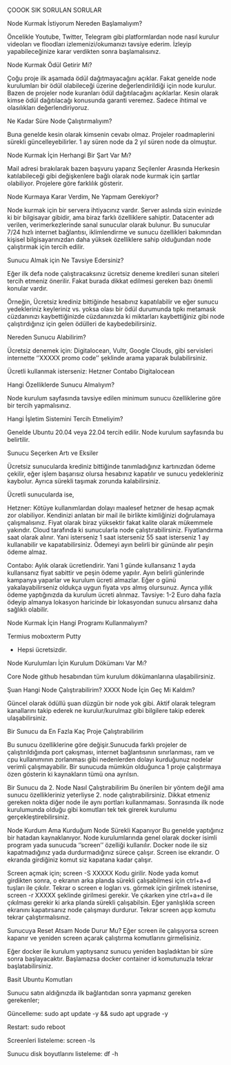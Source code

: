ÇOOOK SIK SORULAN SORULAR

Node Kurmak İstiyorum Nereden Başlamalıyım?

Öncelikle Youtube, Twitter, Telegram gibi platformlardan node nasıl kurulur videoları ve floodları izlemenizi/okumanızı tavsiye ederim. İzleyip yapabileceğinize karar verdikten sonra başlamalısınız.

Node Kurmak Ödül Getirir Mi?

Çoğu proje ilk aşamada ödül dağıtmayacağını açıklar. Fakat genelde node kurulumları bir ödül olabileceği üzerine değerlendirildiği için node kurulur. Bazen de projeler node kuranları ödül dağıtılacağını açıklarlar. Kesin olarak kimse ödül dağıtılacağı konusunda garanti veremez.  Sadece ihtimal ve olasılıkları değerlendiriyoruz.

Ne Kadar Süre Node Çalıştırmalıyım?

Buna genelde kesin olarak kimsenin cevabı olmaz. Projeler roadmaplerini sürekli güncelleyebilirler. 1 ay süren node da 2 yıl süren node da olmuştur.

Node Kurmak İçin Herhangi Bir Şart Var Mı?

Mail adresi bırakılarak
bazen başvuru yaparız
Seçilenler Arasında
Herkesin katılabileceği
gibi değişkenlere bağlı olarak node kurmak için şartlar olabiliyor. Projelere göre farklılık gösterir. 

Node Kurmaya Karar Verdim, Ne Yapmam Gerekiyor?

Node kurmak için bir servera ihtiyacınız vardır. Server aslında sizin evinizde ki bir bilgisayar gibidir, ama biraz farklı özelliklere sahiptir. Datacenter adı verilen, verimerkezlerinde sanal sunucular olarak bulunur. Bu sunucular 7/24 hızlı internet bağlantısı, iklimlendirme ve sunucu özellikleri bakımından kişisel bilgisayarınızdan daha yüksek özelliklere sahip olduğundan node çalıştırmak için tercih edilir.




Sunucu Almak için Ne Tavsiye Edersiniz?

Eğer ilk defa node çalıştıracaksınız ücretsiz deneme kredileri sunan siteleri tercih etmeniz önerilir. Fakat burada dikkat edilmesi gereken bazı önemli konular vardır.

Örneğin, Ücretsiz krediniz bittiğinde hesabınız kapatılabilir ve eğer sunucu yedekleriniz keyleriniz vs. yoksa olası bir ödül durumunda tıpkı metamask cüzdanınızı kaybettiğinizde cüzdanınızda ki miktarları kaybettiğiniz gibi node çalıştırdığınız için gelen ödülleri de kaybedebilirsiniz.

Nereden Sunucu Alabilirim?

Ücretsiz denemek için: Digitalocean, Vultr, Google Clouds, gibi servisleri internette ‘’XXXXX promo code’’ şeklinde arama yaparak bulabilirsiniz.

Ücretli kullanmak isterseniz:
Hetzner
Contabo
Digitalocean

Hangi Özelliklerde Sunucu Almalıyım?

Node kurulum sayfasında tavsiye edilen minimum sunucu özelliklerine göre bir tercih yapmalısınız.

Hangi İşletim Sistemini Tercih Etmeliyim?

Genelde Ubuntu 20.04 veya 22.04 tercih edilir. Node kurulum sayfasında bu belirtilir.

Sunucu Seçerken Artı ve Eksiler

Ücretsiz sunucularda krediniz bittiğinde tanımladığınız kartınızdan ödeme çekilir, eğer işlem başarısız olursa hesabınız kapatılır ve sunucu yedekleriniz kaybolur. Ayrıca sürekli taşımak zorunda kalabilirsiniz.


Ücretli sunucularda ise,

Hetzner: Kötüye kullanımlardan dolayı maalesef hetzner de hesap açmak zor olabiliyor. Kendinizi anlatan bir mail ile birlikte kimliğinizi doğrulamaya çalışmalısınız.
Fiyat olarak biraz yüksektir fakat kalite olarak mükemmele yakındır. Cloud tarafında ki sunucularla node çalıştırabilirsiniz. Fiyatlandırma saat olarak alınır. Yani isterseniz 1 saat isterseniz 55 saat isterseniz 1 ay kullanabilir ve kapatabilirsiniz. Ödemeyi ayın belirli bir gününde alır peşin ödeme almaz.


Contabo: Aylık olarak ücretlendirir. Yani 1 günde kullansanız 1 ayda kullansanız fiyat sabittir ve peşin ödeme yapılır. 
Ayın belirli günlerinde kampanya yaparlar ve kurulum ücreti almazlar. Eğer o günü yakalayabilirseniz oldukça uygun fiyata vps almış olursunuz. Ayrıca yıllık ödeme yaptığınızda da kurulum ücreti alınmaz.
Tavsiye: 1-2 Euro daha fazla ödeyip almanya lokasyon haricinde bir lokasyondan sunucu alırsanız daha sağlıklı olabilir.







Node Kurmak İçin Hangi Programı Kullanmalıyım?

Termius
moboxterm
Putty

* Hepsi ücretsizdir.

Node Kurulumları İçin Kurulum Dökümanı Var Mı?

Core Node github hesabından tüm kurulum dökümanlarına ulaşabilirsiniz.


Şuan Hangi Node Çalıştırabilirim? XXXX Node İçin Geç Mi Kaldım?

Güncel olarak ödüllü şuan düzgün bir node yok gibi. Aktif olarak telegram kanallarını takip ederek ne kurulur/kurulmaz gibi bilgilere takip ederek ulaşabilirsiniz.

Bir Sunucu da En Fazla Kaç Proje Çalıştırabilirim

Bu sunucu özelliklerine göre değişir.Sunucuda farklı projeler de çalıştırıldığında port çakışması, internet bağlantısının sınırlanması, ram ve cpu kullanımının zorlanması gibi nedenlerden dolayı kurduğunuz nodelar verimli çalışmayabilir. Bir sunucuda mümkün olduğunca 1 proje çalıştırmaya özen gösterin ki kaynakların tümü ona ayrılsın. 


Bir Sunucu da 2. Node Nasıl Çalıştırabilirim
Bu önerilen bir yöntem değil ama sunucu özellikleriniz yeterliyse 2. node çalıştırabilirsiniz. Dikkat etmeniz gereken nokta diğer node ile aynı portları kullanmaması. Sonrasında ilk node kurulumunda olduğu gibi komutları tek tek girerek kurulumu gerçekleştirebilirsiniz.

Node Kurdum Ama Kurduğum Node Sürekli Kapanıyor
Bu genelde yaptığınız bir hatadan kaynaklanıyor. Node kurulumlarında genel olarak docker isimli program yada sunucuda ‘’screen’’ özelliği kullanılır.
Docker node ile siz kapatmadığınız yada durdurmadığınız sürece çalışır.
Screen ise ekrandır. O ekranda girdiğiniz komut siz kapatana kadar çalışır. 

Screen açmak için;
screen -S XXXXX
Kodu girilir. Node yada komut girdikten sonra, o ekranın arka planda sürekli çalışabilmesi için ctrl+a+d tuşları ile çıkılır.
Tekrar o screen e logları vs. görmek için girilmek istenirse,
screen -r XXXXX şeklinde girilmesi gerekir. Ve çıkarken yine ctrl+a+d ile çıkılması gerekir ki arka planda sürekli çalışabilsin.
Eğer yanlışlıkla screen ekranını kapatırsanız node çalışmayı durdurur. Tekrar screen açıp komutu tekrar çalıştırmalısınız.

Sunucuya Reset Atsam Node Durur Mu?
Eğer screen ile çalışıyorsa screen kapanır ve yeniden screen açarak çalıştırma komutlarını girmelisiniz.

Eğer docker ile kurulum yaptıysanız sunucu yeniden başladıktan bir süre sonra başlayacaktır. Başlamazsa docker container id komutunuzla tekrar başlatabilirsiniz.

Basit Ubuntu Komutları

Sunucu satın aldığınızda ilk bağlantıdan sonra yapmanız gereken gerekenler;

Güncelleme: sudo apt update -y && sudo apt upgrade -y

Restart: sudo reboot

Screenleri listeleme: screen -ls

Sunucu disk boyutlarını listeleme: df -h

